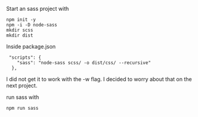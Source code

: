 Start an sass project with
```
npm init -y
npm -i -D node-sass
mkdir scss
mkdir dist
```

Inside package.json 
```
 "scripts": {
    "sass": "node-sass scss/ -o dist/css/ --recursive"
  },
```
I did not get it to work with the -w flag. I decided to worry about that on the next project.

run sass with
```
npm run sass
```